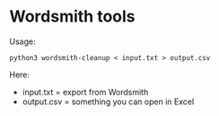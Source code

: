 Wordsmith tools
===============

Usage:

    python3 wordsmith-cleanup < input.txt > output.csv

Here:

- input.txt = export from Wordsmith
- output.csv = something you can open in Excel
